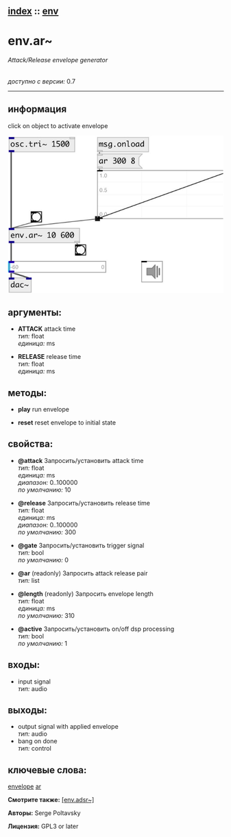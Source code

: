 [index](index.html) :: [env](category_env.html)
---

# env.ar~

###### Attack/Release envelope generator

*доступно с версии:* 0.7

---


## информация
click on object to activate envelope


[![example](../examples/img/env.ar~.jpg)](../examples/pd/env.ar~.pd)



## аргументы:

* **ATTACK**
attack time<br>
_тип:_ float<br>
_единица:_ ms<br>

* **RELEASE**
release time<br>
_тип:_ float<br>
_единица:_ ms<br>



## методы:

* **play**
run envelope<br>

* **reset**
reset envelope to initial state<br>




## свойства:

* **@attack** 
Запросить/установить attack time<br>
_тип:_ float<br>
_единица:_ ms<br>
_диапазон:_ 0..100000<br>
_по умолчанию:_ 10<br>

* **@release** 
Запросить/установить release time<br>
_тип:_ float<br>
_единица:_ ms<br>
_диапазон:_ 0..100000<br>
_по умолчанию:_ 300<br>

* **@gate** 
Запросить/установить trigger signal<br>
_тип:_ bool<br>
_по умолчанию:_ 0<br>

* **@ar** (readonly)
Запросить attack release pair<br>
_тип:_ list<br>

* **@length** (readonly)
Запросить envelope length<br>
_тип:_ float<br>
_единица:_ ms<br>
_по умолчанию:_ 310<br>

* **@active** 
Запросить/установить on/off dsp processing<br>
_тип:_ bool<br>
_по умолчанию:_ 1<br>



## входы:

* input signal<br>
_тип:_ audio



## выходы:

* output signal with applied envelope<br>
_тип:_ audio
* bang on done<br>
_тип:_ control



## ключевые слова:

[envelope](keywords/envelope.html)
[ar](keywords/ar.html)



**Смотрите также:**
[\[env.adsr~\]](env.adsr~.html)




**Авторы:** Serge Poltavsky




**Лицензия:** GPL3 or later






